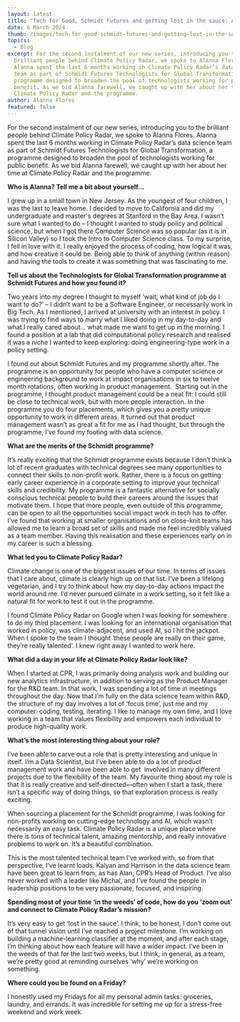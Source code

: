 ```yaml
---
layout: latest
title: "Tech for Good, Schmidt Futures and getting lost in the sauce: Alanna Flores"
date: 6 March 2024
thumb: /images/tech-for-good-schmidt-futures-and-getting-lost-in-the-sauce-alanna-flores/image_50405121.jpg
topics:
  - Blog
excerpt: For the second instalment of our new series, introducing you to the
  brilliant people behind Climate Policy Radar, we spoke to Alanna Flores.
  Alanna spent the last 6 months working in Climate Policy Radar’s data science
  team as part of Schmidt Futures Technologists for Global Transformation, a
  programme designed to broaden the pool of technologists working for public
  benefit. As we bid Alanna farewell, we caught up with her about her time at
  Climate Policy Radar and the programme.
author: Alanna Flores
featured: false
---
```

For the second instalment of our new series, introducing you to the brilliant people behind Climate Policy Radar, we spoke to Alanna Flores. Alanna spent the last 6 months working in Climate Policy Radar’s data science team as part of Schmidt Futures Technologists for Global Transformation, a programme designed to broaden the pool of technologists working for public benefit. As we bid Alanna farewell, we caught up with her about her time at Climate Policy Radar and the programme.

**Who is Alanna? Tell me a bit about yourself…**

I grew up in a small town in New Jersey. As the youngest of four children, I was the last to leave home. I decided to move to California and did my undergraduate and master's degrees at Stanford in the Bay Area. I wasn’t sure what I wanted to do – I thought I wanted to study policy and political science, but when I got there Computer Science was so popular (as it is in Silicon Valley) so I took the Intro to Computer Science class. To my surprise, I fell in love with it. I really enjoyed the process of coding, how logical it was, and how creative it could be. Being able to think of anything (within reason) and having the tools to create it was something that was fascinating to me. 

**Tell us about the Technologists for Global Transformation programme at Schmidt Futures and how you found it?**

Two years into my degree I thought to myself ‘wait, what kind of job do I want to do?’ – I didn’t want to be a Software Engineer, or necessarily work in Big Tech. As I mentioned, I arrived at university with an interest in policy. I was trying to find ways to marry what I liked doing in my day-to-day and what I really cared about… what made me want to get up in the morning. I found a position at a lab that did computational policy research and realised it was a niche I wanted to keep exploring: doing engineering-type work in a policy setting. 

I found out about Schmidt Futures and my programme shortly after. The programme is an opportunity for people who have a computer science or engineering background to work at impact organisations in six to twelve month rotations, often working in product management.  Starting out in the programme, I thought product management could be a neat fit: I could still be close to technical work, but with more people interaction. In the programme you do four placements, which gives you a pretty unique opportunity to work in different areas. It turned out that product management wasn’t as great a fit for me as I had thought, but through the programme, I’ve found my footing with data science.

**What are the merits of the Schmidt programme?** 

It’s really exciting that the Schmidt programme exists because I don’t think a lot of recent graduates with technical degrees see many opportunities to connect their skills to non-profit work. Rather, there is a focus on getting early career experience in a corporate setting to improve your technical skills and credibility. My programme is a fantastic alternative for socially conscious technical people to build their careers around the issues that motivate them. I hope that more people, even outside of this programme, can be open to all the opportunities social impact work in tech has to offer. I’ve found that working at smaller organisations and on close-knit teams has allowed me to learn a broad set of skills and made me feel incredibly valued as a team member. Having this realisation and these experiences early on in my career is such a blessing. 

**What led you to Climate Policy Radar?**

Climate change is one of the biggest issues of our time. In terms of issues that I care about, climate is clearly high up on that list. I’ve been a lifelong vegetarian, and I try to think about how my day-to-day actions impact the world around me. I’d never pursued climate in a work setting, so it felt like a natural fit for work to test it out in the programme.

I found Climate Policy Radar on Google when I was looking for somewhere to do my third placement. I was looking for an international organisation that worked in policy, was climate-adjacent, and used AI, so I hit the jackpot. When I spoke to the team I thought ‘these people are really on their game, they’re really talented’. I knew right away I wanted to work here. 

**What did a day in your life at Climate Policy Radar look like?**

When I started at CPR, I was primarily doing analysis work and building our new analytics infrastructure, in addition to serving as the Product Manager for the R&D team. In that work, I was spending a lot of time in meetings throughout the day. Now that I’m fully on the data science team within R&D, the structure of my day involves a lot of ‘focus time’, just me and my computer: coding, testing, iterating. I like to manage my own time, and I love working in a team that values flexibility and empowers each individual to produce high-quality work. 

**What’s the most interesting thing about your role?**

I’ve been able to carve out a role that is pretty interesting and unique in itself. I’m a Data Scientist, but I’ve been able to do a lot of product management work and have been able to get  involved in many different projects due to the flexibility of the team. My favourite thing about my role is that it is really creative and self-directed—often when I start a task, there isn’t a specific way of doing things, so that exploration process is really exciting. 

When sourcing a placement for the Schmidt programme, I was looking for non-profits working on cutting-edge technology and AI, which wasn’t necessarily an easy task. Climate Policy Radar is a unique place where there is tons of technical talent, amazing mentorship, and really innovative problems to work on. It’s a beautiful combination. 

This is the most talented technical team I’ve worked with, so from that perspective, I’ve learnt loads. Kalyan and Harrison in the data science team have been great to learn from, as has Alan, CPR’s Head of Product. I’ve also never worked with a leader like Michal, and I’ve found the people in leadership positions to be very passionate, focused, and inspiring. 

**Spending most of your time ‘in the weeds’ of code, how do you ‘zoom out’ and connect to Climate Policy Radar’s mission?**

It’s very easy to get ‘lost in the sauce’. I think, to be honest, I don’t come out of that tunnel vision until I’ve reached a project milestone. I’m working on building a machine-learning classifier at the moment, and after each stage, I’m thinking about how each feature will have a wider impact. I’ve been in the weeds of that for the last two weeks, but I think, in general, as a team, we’re pretty good at reminding ourselves ‘why’ we’re working on something. 

**Where could you be found on a Friday?**

I honestly used my Fridays for all my personal admin tasks: groceries, laundry, and errands. It was incredible for setting me up for a stress-free weekend and work week.